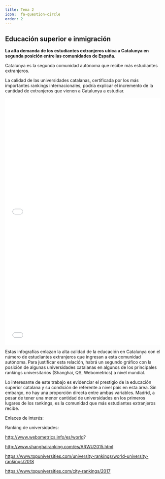 ```yaml
---
title: Tema 2
icon:  fa-question-circle
order: 2
---
```


## Educación superior e inmigración

**La alta demanda de los estudiantes extranjeros ubica a Catalunya en segunda posición entre las comunidades de España.**

Catalunya es la segunda comunidad autónoma que recibe más estudiantes extranjeros.


La calidad de las universidades catalanas, certificada por los más importantes rankings internacionales, podría explicar el incremento de la cantidad de extranjeros que vienen a Catalunya a estudiar. 


<iframe id="datawrapper-chart-p78ah" src="//datawrapper.dwcdn.net/p78ah/2/" scrolling="no" frameborder="0" allowtransparency="true" style="width: 0; min-width: 100% !important;" height="400"></iframe><script type="text/javascript">if("undefined"==typeof window.datawrapper)window.datawrapper={};window.datawrapper["p78ah"]={},window.datawrapper["p78ah/2"].embedDeltas={"100":573,"200":478,"300":417,"400":400,"500":400,"700":400,"800":383,"900":383,"1000":383},window.datawrapper["p78ah"].iframe=document.getElementById("datawrapper-chart-p78ah"),window.datawrapper["p78ah"].iframe.style.height=window.datawrapper["p78ah"].embedDeltas[Math.min(1e3,Math.max(100*Math.floor(window.datawrapper["p78ah"].iframe.offsetWidth/100),100))]+"px",window.addEventListener("message",function(a){if("undefined"!=typeof a.data["datawrapper-height"])for(var b in a.data["datawrapper-height"])if("p78ah"==b)window.datawrapper["p78ah"].iframe.style.height=a.data["datawrapper-height"][b]+"px"});</script>


<iframe id="datawrapper-chart-p78ah" src="//datawrapper.dwcdn.net/HYliU/1/" scrolling="no" frameborder="0" allowtransparency="true" style="width: 0; min-width: 100% !important;" height="400"></iframe><script type="text/javascript">if("undefined"==typeof window.datawrapper)window.datawrapper={};window.datawrapper["HYliU"]={},window.datawrapper["HYliU/1"].embedDeltas={"100":573,"200":478,"300":417,"400":400,"500":400,"700":400,"800":383,"900":383,"1000":383},window.datawrapper["HYliU"].iframe=document.getElementById("datawrapper-chart-HYliU"),window.datawrapper["HYliU"].iframe.style.height=window.datawrapper["HYliU"].embedDeltas[Math.min(1e3,Math.max(100*Math.floor(window.datawrapper["HYliU"].iframe.offsetWidth/100),100))]+"px",window.addEventListener("message",function(a){if("undefined"!=typeof a.data["datawrapper-height"])for(var b in a.data["datawrapper-height"])if("HYliU"==b)window.datawrapper["HYliU"].iframe.style.height=a.data["datawrapper-height"][b]+"px"});</script>




Estas infografías enlazan la alta calidad de la educación en Catalunya con el número de estudiantes extranjeros que ingresan a esta comunidad autónoma. Para justificar esta relación, habrá un segundo gráfico con la posición de algunas universidades catalanas en algunos de los principales rankings universitarios (Shanghai, QS, Webometrics) a nivel mundial.


Lo interesante de este trabajo es evidenciar el prestigio de la educación superior catalana y su condición de referente a nivel país en esta área. Sin embargo, no hay una proporción directa entre ambas variables. Madrid, a pesar de tener una menor cantidad de universidades en los primeros lugares de los rankings, es la comunidad que más estudiantes extranjeros recibe.








Enlaces de interés:

Ranking de universidades: 

http://www.webometrics.info/es/world?

http://www.shanghairanking.com/es/ARWU2015.html

https://www.topuniversities.com/university-rankings/world-university-rankings/2018

https://www.topuniversities.com/city-rankings/2017

